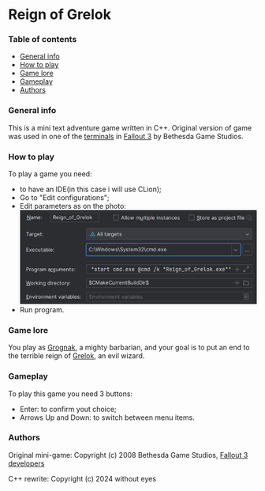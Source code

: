 # Reign of Grelok

### Table of contents
* [General info](#general-info)
* [How to play](#how-to-play)
* [Game lore](#game-lore)
* [Gameplay](#gameplay)
* [Authors](#authors)

### General info
This is a mini text adventure game written in C++. Original version of game was used in one of the [terminals](https://fallout.fandom.com/wiki/Reign_of_Grelok) in [Fallout 3](https://en.wikipedia.org/wiki/Fallout_3) by Bethesda Game Studios.

### How to play
To play a game you need:
* to have an IDE(in this case i will use CLion);
* Go to "Edit configurations";
* Edit parameters as on the photo:<br />
  ![Parameters](./other/images/screenshot.png)
* Run program.

### Game lore
You play as [Grognak](https://fallout.fandom.com/wiki/Grognak), a mighty barbarian, and your goal is to put an end to the terrible reign of [Grelok](https://fallout.fandom.com/wiki/Grelok), an evil wizard.

### Gameplay
To play this game you need 3 buttons:
* Enter: to confirm yout choice;
* Arrows Up and Down: to switch between menu items.

### Authors
Original mini-game: Copyright (c) 2008 Bethesda Game Studios, [Fallout 3 developers](http://fallout.wikia.com/wiki/Fallout_3_developers)

C++ rewrite: Copyright (c) 2024 without eyes
